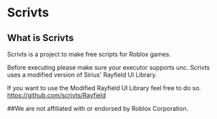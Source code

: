 # Scrivts

## What is Scrivts
Scrivts is a project to make free scripts for Roblox games.

Before executing please make sure your executor supports unc. Scrivts uses a modified version of Sirius' Rayfield UI Library.

If you want to use the Modified Rayfield UI Library feel free to do so. https://github.com/scrivts/Rayfield

##We are not affiliated with or endorsed by Roblox Corporation.
